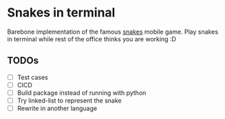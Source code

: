 # Snakes in terminal
Barebone implementation of the famous [snakes](https://en.wikipedia.org/wiki/Snake_(1998_video_game)) mobile game.
Play snakes in terminal while rest of the office thinks you are working :D

## TODOs
- [ ] Test cases
- [ ] CICD
- [ ] Build package instead of running with python
- [ ] Try linked-list to represent the snake
- [ ] Rewrite in another language
